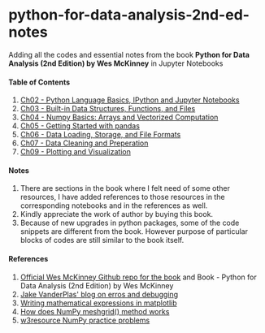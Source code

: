 # python-for-data-analysis-2nd-ed-notes

Adding all the codes and essential notes from the book **Python for Data Analysis (2nd Edition) by Wes McKinney** in Jupyter Notebooks

#### Table of Contents  
1. [Ch02 - Python Language Basics, IPython and Jupyter Notebooks](https://github.com/PalashSharma15/python-for-data-analysis-2nd-ed-notes/blob/master/ch02/ch02.ipynb)  
2. [Ch03 - Built-in Data Structures, Functions, and Files](https://github.com/PalashSharma15/python-for-data-analysis-2nd-ed-notes/blob/master/ch03/ch03.ipynb)
3. [Ch04 - Numpy Basics: Arrays and Vectorized Computation](https://github.com/PalashSharma15/python-for-data-analysis-2nd-ed-notes/blob/master/ch04/ch04.ipynb)
4. [Ch05 - Getting Started with pandas](https://github.com/PalashSharma15/python-for-data-analysis-2nd-ed-notes/blob/master/ch05/ch05.ipynb)
5. [Ch06 - Data Loading, Storage, and File Formats](https://github.com/PalashSharma15/python-for-data-analysis-2nd-ed-notes/blob/master/ch06/ch06.ipynb)
7. [Ch07 - Data Cleaning and Preperation](https://github.com/PalashSharma15/python-for-data-analysis-2nd-ed-notes/blob/master/ch07/ch07.ipynb)
8. [Ch09 - Plotting and Visualization](https://github.com/PalashSharma15/python-for-data-analysis-2nd-ed-notes/blob/master/ch09/ch09.ipynb)

#### Notes
1. There are sections in the book where I felt need of some other resources, I have added references to those resources in the corresponding notebooks and in the references as well.
2. Kindly appreciate the work of author by buying this book.
3. Because of new upgrades in python packages, some of the code snippets are different from the book. However purpose of particular blocks of codes are still similar to the book itself. 

#### References
1. [Official Wes McKinney Github repo for the book](https://github.com/wesm/pydata-book) and Book - Python for Data Analysis (2nd Edition) by Wes McKinney
2. [Jake VanderPlas' blog on erros and debugging](https://jakevdp.github.io/PythonDataScienceHandbook/01.06-errors-and-debugging.html#Partial-list-of-debugging-commands)
3. [Writing mathematical expressions in matplotlib](https://matplotlib.org/3.1.3/tutorials/text/mathtext.html)
4. [How does NumPy meshgrid() method works](https://www.geeksforgeeks.org/numpy-meshgrid-function/)
5. [w3resource NumPy practice problems](https://www.w3resource.com/python-exercises/numpy/index.php)
